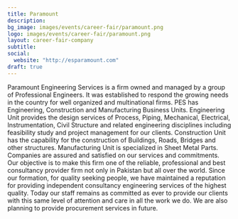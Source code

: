 ```yaml
---
title: Paramount
description:
bg_image: images/events/career-fair/paramount.png
logo: images/events/career-fair/paramount.png
layout: career-fair-company
subtitle:
social:
  website: "http://esparamount.com"
draft: true
---
```


Paramount Engineering Services is a firm owned and managed by a group of Professional Engineers. It was established to respond the growing needs in the country for well organized and multinational firms. PES has Engineering, Construction and Manufacturing Business Units. Engineering Unit provides the design services of Process, Piping, Mechanical, Electrical, Instrumentation, Civil Structure and related engineering disciplines including feasibility study and project management for our clients. Construction Unit has the capability for the construction of Buildings, Roads, Bridges and other structures. Manufacturing Unit is specialized in Sheet Metal Parts. Companies are assured and satisfied on our services and commitments. Our objective is to make this firm one of the reliable, professional and best consultancy provider firm not only in Pakistan but all over the world. Since our formation, for quality seeking people, we have maintained a reputation for providing independent consultancy engineering services of the highest quality. Today our staff remains as committed as ever to provide our clients with this same level of attention and care in all the work we do. We are also planning to provide procurement services in future.
